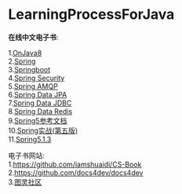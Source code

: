 # LearningProcessForJava  

**在线中文电子书**:      

1.[OnJava8](https://lingcoder.gitee.io/onjava8)    
2.[Spring](https://www.docs4dev.com/docs/zh/spring-framework/5.1.3.RELEASE/reference/core.html#beans)    
3.[Springboot](https://www.docs4dev.com/docs/zh/spring-boot/2.1.1.RELEASE/reference)    
4.[Spring Security](https://www.docs4dev.com/docs/zh/spring-security/5.1.2.RELEASE/reference)    
5.[Spring AMQP](https://www.docs4dev.com/docs/zh/spring-amqp/2.1.2.RELEASE/reference)    
6.[Spring Data JPA](https://www.docs4dev.com/docs/zh/spring-data-jpa/2.1.5.RELEASE/reference)    
7.[Spring Data JDBC](https://www.docs4dev.com/docs/zh/spring-data-jdbc/1.0.5.RELEASE/reference)    
8.[Spring Data Redis](https://www.docs4dev.com/docs/zh/spring-data-redis/2.1.5.RELEASE/reference)    
9.[Spring5参考文档](https://docs.flydean.com/spring-framework-documentation5/)    
10.[Spring实战(第五版)](https://potoyang.gitbook.io/spring-in-action-v5/)    
11.[Spring5.1.3](https://github.com/DocsHome/spring-docs)    

电子书网站:  
    1.https://github.com/iamshuaidi/CS-Book    
    2.https://github.com/docs4dev/docs4dev    
    3.[图灵社区](https://www.ituring.com.cn/)  


